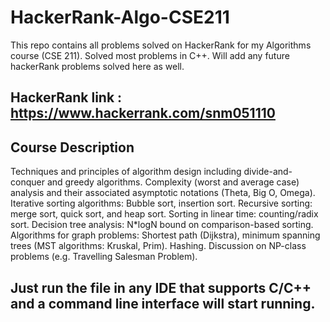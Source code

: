 # HackerRank-Algo-CSE211
This repo contains all problems solved on HackerRank for my Algorithms course (CSE 211). Solved most problems in C++. Will add any future hackerRank problems solved here as well.

## HackerRank link : https://www.hackerrank.com/snm051110

## Course Description
Techniques and principles of algorithm design including divide-and-conquer and greedy algorithms. Complexity (worst and average case) analysis and their associated asymptotic notations (Theta, Big O, Omega). Iterative sorting algorithms: Bubble sort, insertion sort. Recursive sorting: merge sort, quick sort, and heap sort. Sorting in linear time: counting/radix sort. Decision tree analysis: N*logN bound on comparison-based sorting.  Algorithms for graph problems: Shortest path (Dijkstra), minimum spanning trees (MST algorithms: Kruskal, Prim). Hashing. Discussion on NP-class problems (e.g. Travelling Salesman Problem).

## Just run the file in any IDE that supports C/C++ and a command line interface will start running.

